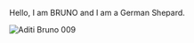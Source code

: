 
Hello, I am BRUNO and I am a German Shepard.

![Aditi   Bruno 009](https://user-images.githubusercontent.com/8922659/127244338-8c7a933f-2245-4289-90f2-38071f10ee04.jpg)

